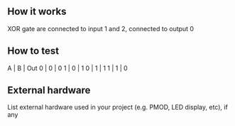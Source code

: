 <!---

This file is used to generate your project datasheet. Please fill in the information below and delete any unused
sections.

You can also include images in this folder and reference them in the markdown. Each image must be less than
512 kb in size, and the combined size of all images must be less than 1 MB.
-->

## How it works

XOR gate are connected to input 1 and 2, connected to output 0

## How to test

A | B | Out
0 | 0 | 0
1 | 0 | 1
0 | 1 | 1
1 | 1 | 0

## External hardware

List external hardware used in your project (e.g. PMOD, LED display, etc), if any

